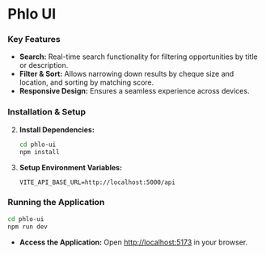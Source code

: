 
# Phlo UI

### Key Features

- **Search:** Real-time search functionality for filtering opportunities by title or description.
- **Filter & Sort:** Allows narrowing down results by cheque size and location, and sorting by matching score.
- **Responsive Design:** Ensures a seamless experience across devices.

### Installation & Setup

2. **Install Dependencies:**

     ```bash
     cd phlo-ui
     npm install
     ```
3. **Setup Environment Variables:**

     ```
     VITE_API_BASE_URL=http://localhost:5000/api
     ```

### Running the Application

  ```bash
  cd phlo-ui
  npm run dev
  ```

- **Access the Application:** Open [http://localhost:5173](http://localhost:5173) in your browser.
